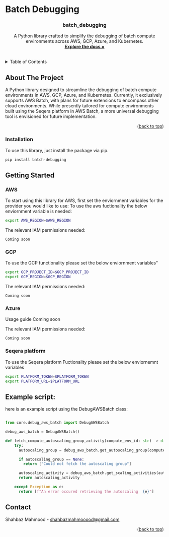 # Batch Debugging
<h3 align="center">batch_debugging</h3>

  <p align="center">
    A Python library crafted to simplify the debugging of batch compute environments across AWS, GCP, Azure, and Kubernetes.
    <br />
    <a href="https://github.com/Shahbaz-mahmood123/batch-debugging"><strong>Explore the docs »</strong></a>
    <br />
    <br />
    <!-- <a href="https://github.com/github_username/repo_name">View Demo</a>
    ·
    <a href="https://github.com/github_username/repo_name/issues">Report Bug</a>
    ·
    <a href="https://github.com/github_username/repo_name/issues">Request Feature</a> -->
  </p>
</div>


<!-- TABLE OF CONTENTS -->
<details>
  <summary>Table of Contents</summary>
  <ol>
    <li>
      <a href="#about-the-project">About The Project</a>
      <!-- <ul>
        <li><a href="#built-with">Built With</a></li>
      </ul> -->
    </li>
    <li>
      <a href="#installation">Installation</a>
      <ul>
        <li><a href="#getting-started">Getting Started</a></li>
        <!-- <li><a href="#prerequisites">Prerequisites</a></li> -->
      </ul>
    </li>
    <!-- <li><a href="#usage">Usage</a></li> -->
    <!-- <li><a href="#roadmap">Roadmap</a></li>
    <li><a href="#contributing">Contributing</a></li>
    <li><a href="#license">License</a></li> -->
    <li><a href="#contact">Contact</a></li>
    <!-- <li><a href="#acknowledgments">Acknowledgments</a></li> -->
  </ol>
</details>


<!-- ABOUT THE PROJECT -->
## About The Project

<!-- [![Product Name Screen Shot][product-screenshot]](https://example.com) -->

A Python library designed to streamline the debugging of batch compute environments in AWS, GCP, Azure, and Kubernetes. Currently, it exclusively supports AWS Batch, with plans for future extensions to encompass other cloud environments. While presently tailored for compute environments built using the Seqera platform in AWS Batch, a more universal debugging tool is envisioned for future implementation.

<p align="right">(<a href="#readme-top">back to top</a>)</p>


### Installation

To use this library, just install the package via pip. 

```sh
pip install batch-debugging
```

<!-- GETTING STARTED -->
## Getting Started

### AWS
To start using this library for AWS, first set the enviornment variables for the provider you would like to use:
To use the aws fuctionality the below enviornment variable is needed:

```sh 
export AWS_REGION=$AWS_REGION
```
The relevant IAM permissions needed:
```
Coming soon
```
### GCP

To use the GCP functionality please set the below enviornment variables"

```sh 
export GCP_PROJECT_ID=$GCP_PROJECT_ID
export GCP_REGION=$GCP_REGION
```

The relevant IAM permissions needed:
```
Coming soon
```

### Azure

Usage guide Coming soon

The relevant IAM permissions needed:
```
Coming soon
```

### Seqera platform

To use the Seqera platform Fuctionality please set the below enviornemnt variables

```sh 
export PLATFORM_TOKEN=$PLATFORM_TOKEN
export PLATFORM_URL=$PLATFORM_URL
```

## Example script:

here is an example script using the DebugAWSBatch class:

```python

from core.debug_aws_batch import DebugAWSBatch

debug_aws_batch = DebugAWSBatch()

def fetch_compute_autoscaling_group_activity(compute_env_id: str) -> dict
    try:
      autoscaling_group = debug_aws_batch.get_autoscaling_group(compute_env_id)

      if autoscaling_group == None:
        return ["Could not fetch the autoscaling group"]

      autoscaling_activity = debug_aws_batch.get_scaling_activities(autoscaling_group)
      return autoscaling_activity

    except Exception as e:
      return [f"An error occured retrieving the autoscaling  {e}"]
```

<!-- ### Prerequisites

This is an example of how to list things you need to use the software and how to install them.
* npm
  ```sh
  npm install npm@latest -g
  ```
 -->

 ## Contact

Shahbaz Mahmood -  shahbazmahmooood@gmail.com

<p align="right">(<a href="#readme-top">back to top</a>)</p>
